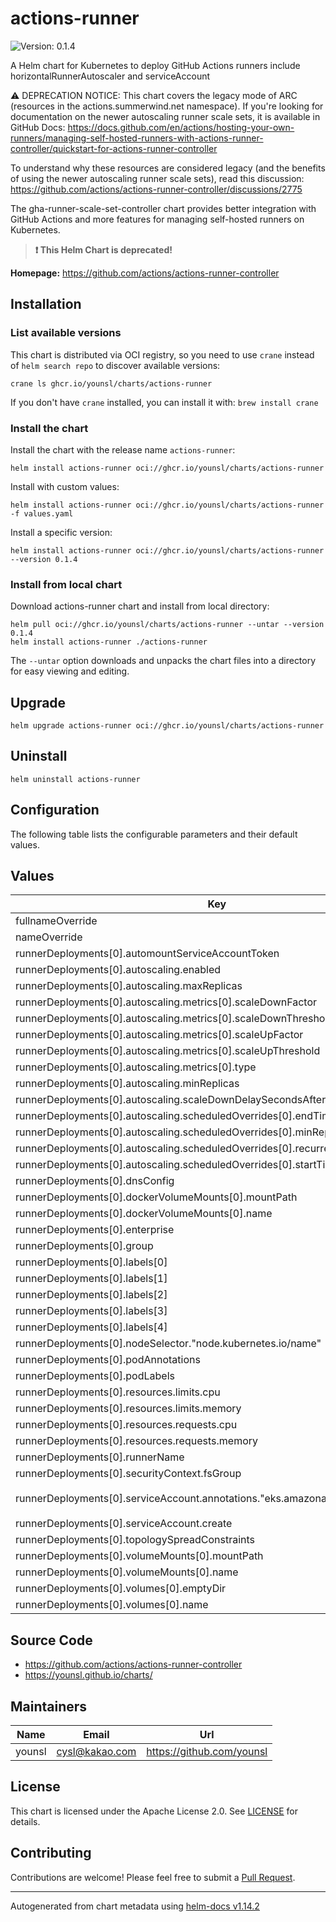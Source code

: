 # actions-runner

![Version: 0.1.4](https://img.shields.io/badge/Version-0.1.4-informational?style=flat-square)

A Helm chart for Kubernetes to deploy GitHub Actions runners include horizontalRunnerAutoscaler and serviceAccount

⚠️ DEPRECATION NOTICE: This chart covers the legacy mode of ARC (resources in the actions.summerwind.net namespace).
If you're looking for documentation on the newer autoscaling runner scale sets, it is available in GitHub Docs:
https://docs.github.com/en/actions/hosting-your-own-runners/managing-self-hosted-runners-with-actions-runner-controller/quickstart-for-actions-runner-controller

To understand why these resources are considered legacy (and the benefits of using the newer autoscaling runner scale sets),
read this discussion: https://github.com/actions/actions-runner-controller/discussions/2775

The gha-runner-scale-set-controller chart provides better integration with GitHub Actions and more features for managing
self-hosted runners on Kubernetes.

> **:exclamation: This Helm Chart is deprecated!**

**Homepage:** <https://github.com/actions/actions-runner-controller>

## Installation

### List available versions

This chart is distributed via OCI registry, so you need to use `crane` instead of `helm search repo` to discover available versions:

```console
crane ls ghcr.io/younsl/charts/actions-runner
```

If you don't have `crane` installed, you can install it with: `brew install crane`

### Install the chart

Install the chart with the release name `actions-runner`:

```console
helm install actions-runner oci://ghcr.io/younsl/charts/actions-runner
```

Install with custom values:

```console
helm install actions-runner oci://ghcr.io/younsl/charts/actions-runner -f values.yaml
```

Install a specific version:

```console
helm install actions-runner oci://ghcr.io/younsl/charts/actions-runner --version 0.1.4
```

### Install from local chart

Download actions-runner chart and install from local directory:

```console
helm pull oci://ghcr.io/younsl/charts/actions-runner --untar --version 0.1.4
helm install actions-runner ./actions-runner
```

The `--untar` option downloads and unpacks the chart files into a directory for easy viewing and editing.

## Upgrade

```console
helm upgrade actions-runner oci://ghcr.io/younsl/charts/actions-runner
```

## Uninstall

```console
helm uninstall actions-runner
```

## Configuration

The following table lists the configurable parameters and their default values.

## Values

| Key | Type | Default | Description |
|-----|------|---------|-------------|
| fullnameOverride | string | `nil` |  |
| nameOverride | string | `nil` |  |
| runnerDeployments[0].automountServiceAccountToken | bool | `true` |  |
| runnerDeployments[0].autoscaling.enabled | bool | `true` |  |
| runnerDeployments[0].autoscaling.maxReplicas | int | `16` |  |
| runnerDeployments[0].autoscaling.metrics[0].scaleDownFactor | string | `"0.5"` |  |
| runnerDeployments[0].autoscaling.metrics[0].scaleDownThreshold | string | `"0.25"` |  |
| runnerDeployments[0].autoscaling.metrics[0].scaleUpFactor | string | `"2"` |  |
| runnerDeployments[0].autoscaling.metrics[0].scaleUpThreshold | string | `"0.75"` |  |
| runnerDeployments[0].autoscaling.metrics[0].type | string | `"PercentageRunnersBusy"` |  |
| runnerDeployments[0].autoscaling.minReplicas | int | `2` |  |
| runnerDeployments[0].autoscaling.scaleDownDelaySecondsAfterScaleOut | int | `300` |  |
| runnerDeployments[0].autoscaling.scheduledOverrides[0].endTime | string | `"2023-07-17T00:00:00+09:00"` |  |
| runnerDeployments[0].autoscaling.scheduledOverrides[0].minReplicas | int | `1` |  |
| runnerDeployments[0].autoscaling.scheduledOverrides[0].recurrenceRule.frequency | string | `"Weekly"` |  |
| runnerDeployments[0].autoscaling.scheduledOverrides[0].startTime | string | `"2023-07-15T00:00:00+09:00"` |  |
| runnerDeployments[0].dnsConfig | object | `{}` |  |
| runnerDeployments[0].dockerVolumeMounts[0].mountPath | string | `"/tmp"` |  |
| runnerDeployments[0].dockerVolumeMounts[0].name | string | `"tmp"` |  |
| runnerDeployments[0].enterprise | string | `"doge-company"` |  |
| runnerDeployments[0].group | string | `""` |  |
| runnerDeployments[0].labels[0] | string | `"DOGE-EKS-CLUSTER"` |  |
| runnerDeployments[0].labels[1] | string | `"m6i.xlarge"` |  |
| runnerDeployments[0].labels[2] | string | `"ubuntu-22.04"` |  |
| runnerDeployments[0].labels[3] | string | `"v2.311.0"` |  |
| runnerDeployments[0].labels[4] | string | `"build"` |  |
| runnerDeployments[0].nodeSelector."node.kubernetes.io/name" | string | `"basic"` |  |
| runnerDeployments[0].podAnnotations | object | `{}` |  |
| runnerDeployments[0].podLabels | object | `{}` |  |
| runnerDeployments[0].resources.limits.cpu | string | `"1.5"` |  |
| runnerDeployments[0].resources.limits.memory | string | `"6Gi"` |  |
| runnerDeployments[0].resources.requests.cpu | string | `"0.5"` |  |
| runnerDeployments[0].resources.requests.memory | string | `"1Gi"` |  |
| runnerDeployments[0].runnerName | string | `"doge-basic-runner"` |  |
| runnerDeployments[0].securityContext.fsGroup | int | `1001` |  |
| runnerDeployments[0].serviceAccount.annotations."eks.amazonaws.com/role-arn" | string | `"arn:aws:iam::111122223333:role/doge-eks-cluster-actions-build-runner-s3-access-irsa-role"` |  |
| runnerDeployments[0].serviceAccount.create | bool | `true` |  |
| runnerDeployments[0].topologySpreadConstraints | object | `{}` |  |
| runnerDeployments[0].volumeMounts[0].mountPath | string | `"/tmp"` |  |
| runnerDeployments[0].volumeMounts[0].name | string | `"tmp"` |  |
| runnerDeployments[0].volumes[0].emptyDir | object | `{}` |  |
| runnerDeployments[0].volumes[0].name | string | `"tmp"` |  |

## Source Code

* <https://github.com/actions/actions-runner-controller>
* <https://younsl.github.io/charts/>

## Maintainers

| Name | Email | Url |
| ---- | ------ | --- |
| younsl | <cysl@kakao.com> | <https://github.com/younsl> |

## License

This chart is licensed under the Apache License 2.0. See [LICENSE](https://github.com/younsl/younsl.github.io/blob/main/LICENSE) for details.

## Contributing

Contributions are welcome! Please feel free to submit a [Pull Request](https://github.com/younsl/younsl.github.io/pulls).

----------------------------------------------
Autogenerated from chart metadata using [helm-docs v1.14.2](https://github.com/norwoodj/helm-docs/releases/v1.14.2)
